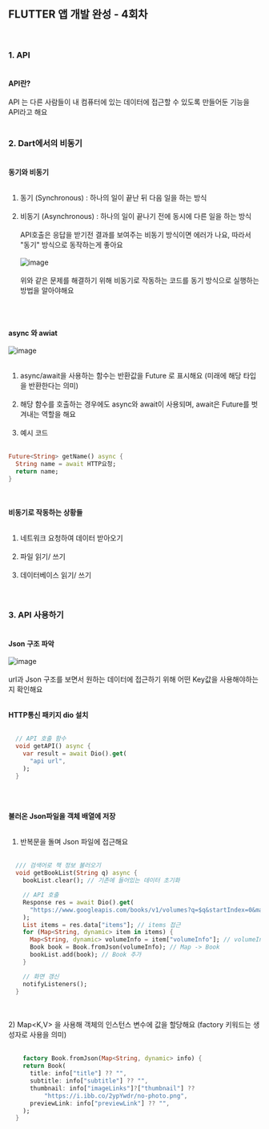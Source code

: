 ## FLUTTER 앱 개발 완성 - 4회차
<br/>

### 1. API <br/><br/>
<strong>API란?</strong>  <br/><br/>
API 는 다른 사람들이 내 컴퓨터에 있는 데이터에 접근할 수 있도록 만들어둔 기능을 API라고 해요 <br/><br/>

### 2. Dart에서의 비동기 <br/><br/>
<strong>동기와 비동기</strong>  <br/><br/>
1) 동기 (Synchronous) : 하나의 일이 끝난 뒤 다음 일을 하는 방식 <br/><br/>
2) 비동기 (Asynchronous) : 하나의 일이 끝나기 전에 동시에 다른 일을 하는 방식 <br/><br/>
API호출은 응답을 받기전 결과를 보여주는 비동기 방식이면 에러가 나요, 따라서 "동기" 방식으로 동작하는게 좋아요 <br/><br/>
![image](https://user-images.githubusercontent.com/78468001/202838763-eb5a1948-3b61-4097-b77e-2786880c16ca.png) <br/><br/>
위와 같은 문제를 해결하기 위해 비동기로 작동하는 코드를 동기 방식으로 실행하는 방법을 알아야해요 <br/><br/><br/><br/>

<strong>async 와 awiat</strong>  <br/><br/>
![image](https://user-images.githubusercontent.com/78468001/202839058-2db1c5e1-71dc-4848-b372-83331fd27363.png) <br/><br/>
1) async/await을 사용하는 함수는 반환값을 Future<T> 로 표시해요 (미래에 해당 타입을 반환한다는 의미) <br/><br/>
2) 해당 함수를 호출하는 경우에도 async와 await이 사용되며, await은 Future를 벗겨내는 역할을 해요 <br/><br/>
3) 예시 코드 <br/><br/>

  ```dart
  Future<String> getName() async {
	String name = await HTTP요청;
	return name;
}
```

<br/><br/>
<strong>비동기로 작동하는 상황들</strong>  <br/><br/>
1) 네트워크 요청하여 데이터 받아오기 <br/><br/>
2) 파일 읽기/ 쓰기 <br/><br/>
3) 데이터베이스 읽기/ 쓰기 <br/><br/><br/>
  
### 3. API 사용하기 <br/><br/>
<strong>Json 구조 파악</strong>  <br/><br/>
![image](https://user-images.githubusercontent.com/78468001/202839454-acbb2ee0-cd05-4a64-a4c7-2321b2af1881.png) <br/><br/>
url과 Json 구조를 보면서 원하는 데이터에 접근하기 위해 어떤 Key값을 사용해야하는지 확인해요 <br/><br/>

<strong>HTTP통신 패키지 dio 설치</strong>  <br/><br/>

```dart
  // API 호출 함수
  void getAPI() async {
    var result = await Dio().get(
      "api url",
    );
  }
```

<br/><br/>

<strong>불러온 Json파일을 객체 배열에 저장</strong>  <br/><br/>
1) 반복문을 돌며 Json 파일에 접근해요 <br/><br/>

```dart
  /// 검색어로 책 정보 불러오기
  void getBookList(String q) async {
    bookList.clear(); // 기존에 들어있는 데이터 초기화

    // API 호출
    Response res = await Dio().get(
      "https://www.googleapis.com/books/v1/volumes?q=$q&startIndex=0&maxResults=40",
    );
    List items = res.data["items"]; // items 접근
    for (Map<String, dynamic> item in items) {
      Map<String, dynamic> volumeInfo = item["volumeInfo"]; // volumeInfo 접근
      Book book = Book.fromJson(volumeInfo); // Map -> Book
      bookList.add(book); // Book 추가
    }

    // 화면 갱신
    notifyListeners();
  }
```
  
<br/><br/>
2) Map<K,V> 을 사용해 객체의 인스턴스 변수에 값을 할당해요 (factory 키워드는 생성자로 사용을 의미) <br/><br/>

```dart
    factory Book.fromJson(Map<String, dynamic> info) {
    return Book(
      title: info["title"] ?? "",
      subtitle: info["subtitle"] ?? "",
      thumbnail: info["imageLinks"]?["thumbnail"] ??
          "https://i.ibb.co/2ypYwdr/no-photo.png",
      previewLink: info["previewLink"] ?? "",
    );
  }
```
  
<br/><br/>

